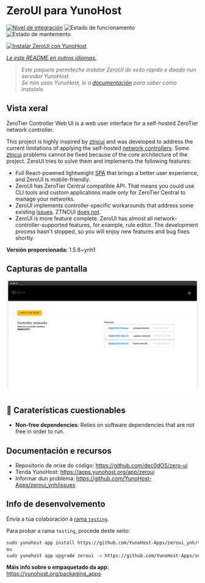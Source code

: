 <!--
NOTA: Este README foi creado automáticamente por <https://github.com/YunoHost/apps/tree/master/tools/readme_generator>
NON debe editarse manualmente.
-->

# ZeroUI para YunoHost

[![Nivel de integración](https://dash.yunohost.org/integration/zeroui.svg)](https://dash.yunohost.org/appci/app/zeroui) ![Estado de funcionamento](https://ci-apps.yunohost.org/ci/badges/zeroui.status.svg) ![Estado de mantemento](https://ci-apps.yunohost.org/ci/badges/zeroui.maintain.svg)

[![Instalar ZeroUI con YunoHost](https://install-app.yunohost.org/install-with-yunohost.svg)](https://install-app.yunohost.org/?app=zeroui)

*[Le este README en outros idiomas.](./ALL_README.md)*

> *Este paquete permíteche instalar ZeroUI de xeito rápido e doado nun servidor YunoHost.*  
> *Se non usas YunoHost, le a [documentación](https://yunohost.org/install) para saber como instalalo.*

## Vista xeral

ZeroTier Controller Web UI is a web user interface for a self-hosted ZeroTier network controller.

This project is highly inspired by [ztncui](https://github.com/key-networks/ztncui) and was developed to address the current limitations of applying the self-hosted [network controllers](https://github.com/zerotier/ZeroTierOne/tree/master/controller). Some [ztncui](https://github.com/key-networks/ztncui) problems cannot be fixed because of the core architecture of the project. ZeroUI tries to solve them and implements the following features:

- Full React-powered lightweight [SPA](https://en.wikipedia.org/wiki/Single-page_application) that brings a better user experience, and ZeroUI is mobile-friendly.
- ZeroUI has ZeroTier Central compatible API. That means you could use CLI tools and custom applications made only for ZeroTier Central to manage your networks.
- ZeroUI implements controller-specific workarounds that address some existing [issues](https://github.com/zerotier/ZeroTierOne/issues/859). ZTNCUI [does not](https://github.com/key-networks/ztncui/issues/63).
- ZeroUI is more feature complete. ZeroUI has almost all network-controller-supported features, for example, rule editor. The development process hasn't stopped, so you will enjoy new features and bug fixes shortly.


**Versión proporcionada:** 1.5.8~ynh1

## Capturas de pantalla

![Captura de pantalla de ZeroUI](./doc/screenshots/homepage.png)

## :red_circle: Caraterísticas cuestionables

- **Non-free dependencies**: Relies on software dependencies that are not free in order to run.

## Documentación e recursos

- Repositorio de orixe do código: <https://github.com/dec0dOS/zero-ui>
- Tenda YunoHost: <https://apps.yunohost.org/app/zeroui>
- Informar dun problema: <https://github.com/YunoHost-Apps/zeroui_ynh/issues>

## Info de desenvolvemento

Envía a túa colaboración á [rama `testing`](https://github.com/YunoHost-Apps/zeroui_ynh/tree/testing).

Para probar a rama `testing`, procede deste xeito:

```bash
sudo yunohost app install https://github.com/YunoHost-Apps/zeroui_ynh/tree/testing --debug
ou
sudo yunohost app upgrade zeroui -u https://github.com/YunoHost-Apps/zeroui_ynh/tree/testing --debug
```

**Máis info sobre o empaquetado da app:** <https://yunohost.org/packaging_apps>
